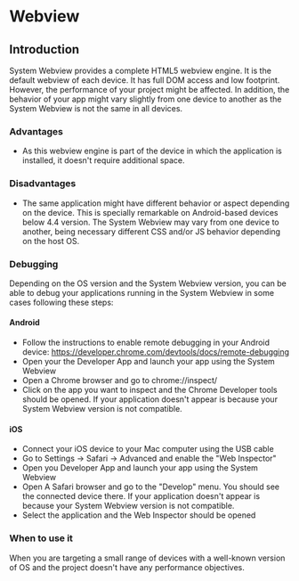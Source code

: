 Webview
==============

## Introduction

System Webview provides a complete HTML5 webview engine. It is the default webview of each device. It has full DOM access and low footprint. However, the performance of your project might be affected. In addition, the behavior of your app might vary slightly from one device to another as the System Webview is not the same in all devices.

### Advantages

* As this webview engine is part of the device in which the application is installed, it doesn't require additional space.

### Disadvantages

* The same application might have different behavior or aspect depending on the device. This is specially remarkable on Android-based devices below 4.4 version. The System Webview may vary from one device to another, being necessary different CSS and/or JS behavior depending on the host OS.

### Debugging

Depending on the OS version and the System Webview version, you can be able to debug your applications running in the System Webview in some cases following these steps:

#### Android

- Follow the instructions to enable remote debugging in your Android device: https://developer.chrome.com/devtools/docs/remote-debugging
- Open your the Developer App and launch your app using the System Webview
- Open a Chrome browser and go to chrome://inspect/
- Click on the app you want to inspect and the Chrome Developer tools should be opened. If your application doesn't appear is because your System Webview version is not compatible.

#### iOS

- Connect your iOS device to your Mac computer using the USB cable
- Go to Settings -> Safari -> Advanced and enable the "Web Inspector"
- Open you Developer App and launch your app using the System Webview
- Open A Safari browser and go to the "Develop" menu. You should see the connected device there. If your application doesn't appear is because your System Webview version is not compatible.
- Select the application and the Web Inspector should be opened

### When to use it

When you are targeting a small range of devices with a well-known version of OS and the project doesn't have any performance objectives.
